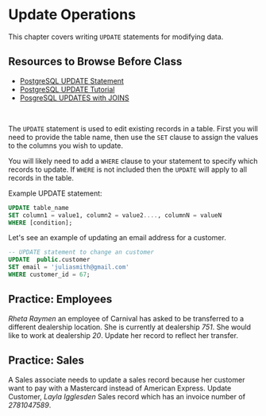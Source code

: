 # Update Operations

This chapter covers writing `UPDATE` statements for modifying data.

## Resources to Browse Before Class

- [PostgreSQL UPDATE Statement](https://www.youtube.com/watch?v=cd-hSl7_pGQ)
- [PostgreSQL UPDATE Tutorial](https://www.postgresqltutorial.com/postgresql-update/)
- [PosgreSQL UPDATES with JOINS](https://www.postgresqltutorial.com/postgresql-update-join/)


<br>

The `UPDATE` statement is used to edit existing records in a table. First you will need to provide the table name, then use the `SET` clause to assign the values to the columns you wish to update.

You will likely need to add a `WHERE` clause to your statement to specify which records to update. If `WHERE` is not included then the `UPDATE` will apply to all records in the table.

Example UPDATE statement:
```sql
UPDATE table_name
SET column1 = value1, column2 = value2...., columnN = valueN
WHERE [condition];
```

Let's see an example of updating an email address for a customer.

```sql
-- UPDATE statement to change an customer
UPDATE  public.customer
SET email = 'juliasmith@gmail.com'
WHERE customer_id = 67;
```

## Practice: Employees

*Rheta Raymen* an employee of Carnival has asked to be transferred to a different dealership location. She is currently at dealership *751*. She would like to work at dealership *20*. Update her record to reflect her transfer.

## Practice: Sales

A Sales associate needs to update a sales record because her customer want to pay with a Mastercard instead of American Express. Update Customer, *Layla Igglesden* Sales record which has an invoice number of *2781047589*.
